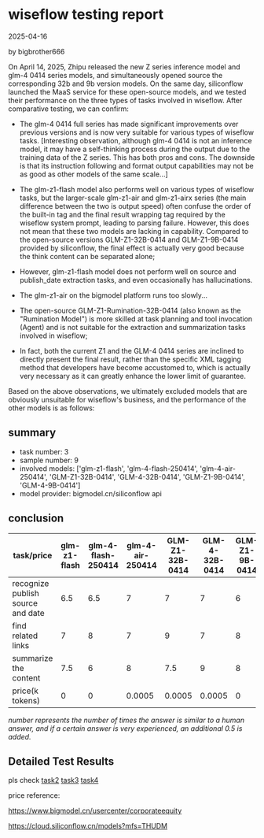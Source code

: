# wiseflow testing report

2025-04-16

by bigbrother666


On April 14, 2025, Zhipu released the new Z series inference model and glm-4 0414 series models, and simultaneously opened source the corresponding 32b and 9b version models. On the same day, siliconflow launched the MaaS service for these open-source models, and we tested their performance on the three types of tasks involved in wiseflow. After comparative testing, we can confirm:

- The glm-4 0414 full series has made significant improvements over previous versions and is now very suitable for various types of wiseflow tasks. [Interesting observation, although glm-4 0414 is not an inference model, it may have a self-thinking process during the output due to the training data of the Z series. This has both pros and cons. The downside is that its instruction following and format output capabilities may not be as good as other models of the same scale...]

- The glm-z1-flash model also performs well on various types of wiseflow tasks, but the larger-scale glm-z1-air and glm-z1-airx series (the main difference between the two is output speed) often confuse the order of the built-in <think> tag and the final result wrapping tag required by the wiseflow system prompt, leading to parsing failure. However, this does not mean that these two models are lacking in capability. Compared to the open-source versions GLM-Z1-32B-0414 and GLM-Z1-9B-0414 provided by siliconflow, the final effect is actually very good because the think content can be separated alone;

- However,  glm-z1-flash model does not perform well on source and publish_date extraction tasks, and even occasionally has hallucinations.

- The glm-z1-air on the bigmodel platform runs too slowly...

- The open-source GLM-Z1-Rumination-32B-0414 (also known as the "Rumination Model") is more skilled at task planning and tool invocation (Agent) and is not suitable for the extraction and summarization tasks involved in wiseflow;

- In fact, both the current Z1 and the GLM-4 0414 series are inclined to directly present the final result, rather than the specific XML tagging method that developers have become accustomed to, which is actually very necessary as it can greatly enhance the lower limit of guarantee.

Based on the above observations, we ultimately excluded models that are obviously unsuitable for wiseflow's business, and the performance of the other models is as follows:


## summary

- task number: 3
- sample number: 9
- involved models: ['glm-z1-flash', 'glm-4-flash-250414', 'glm-4-air-250414', 'GLM-Z1-32B-0414', 'GLM-4-32B-0414', 'GLM-Z1-9B-0414', 'GLM-4-9B-0414']
- model provider: bigmodel.cn/siliconflow api

## conclusion



|  task/price | glm-z1-flash | glm-4-flash-250414 | glm-4-air-250414 | GLM-Z1-32B-0414 | GLM-4-32B-0414 | GLM-Z1-9B-0414 | GLM-4-9B-0414 |
|--------|--------------|--------------------|-----------------|------------------|-----------------|-----------------|-----------------|
| recognize publish source and date | 6.5 | 6.5 | 7 | 7 | 7 | 6 | 6 |
| find related links | 7 | 8 | 7 | 9 | 7 | 8 | 8 |
| summarize the content | 7.5 | 6 | 8 | 7.5 | 9 | 8 | 8 |
| price(k tokens) | 0 | 0 | 0.0005 | 0.0005 | 0.0005 | 0 | 0 |

*number represents the number of times the answer is similar to a human answer, and if a certain answer is very experienced, an additional 0.5 is added.*

## Detailed Test Results

pls check
[task2](./wiseflow_report_v038_dp_bigbrother666/task2)
[task3](./wiseflow_report_v038_dp_bigbrother666/task3)
[task4](./wiseflow_report_v038_dp_bigbrother666/task4)

price reference:

https://www.bigmodel.cn/usercenter/corporateequity

https://cloud.siliconflow.cn/models?mfs=THUDM
